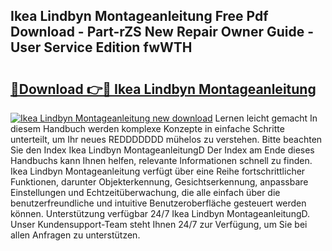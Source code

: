 ## Ikea Lindbyn Montageanleitung Free Pdf Download - Part-rZS New Repair Owner Guide - User Service Edition fwWTH

# <h2><a href="http://df6qd5q.blite.top/?on=Ikea+Lindbyn+Montageanleitung">🔗Download 👉🔴 Ikea Lindbyn Montageanleitung</a></h2>

[![Ikea Lindbyn Montageanleitung new download](https://i.imgur.com/lujVjoI.png)](http://df6qd5q.blite.top/?on=Ikea+Lindbyn+Montageanleitung)
Lernen leicht gemacht In diesem Handbuch werden komplexe Konzepte in einfache Schritte unterteilt, um Ihr neues REDDDDDDD mühelos zu verstehen. Bitte beachten Sie den Index Ikea Lindbyn MontageanleitungD Der Index am Ende dieses Handbuchs kann Ihnen helfen, relevante Informationen schnell zu finden. Ikea Lindbyn Montageanleitung verfügt über eine Reihe fortschrittlicher Funktionen, darunter Objekterkennung, Gesichtserkennung, anpassbare Einstellungen und Echtzeitüberwachung, die alle einfach über die benutzerfreundliche und intuitive Benutzeroberfläche gesteuert werden können. Unterstützung verfügbar 24/7 Ikea Lindbyn MontageanleitungD. Unser Kundensupport-Team steht Ihnen 24/7 zur Verfügung, um Sie bei allen Anfragen zu unterstützen.
